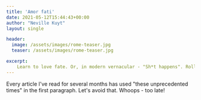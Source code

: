 ```yaml
---
title: 'Amor fati'
date: 2021-05-12T15:44:43+00:00
author: "Neville Kuyt"
layout: single

header:
  image: /assets/images/rome-teaser.jpg
  teaser: /assets/images/rome-teaser.jpg

excerpt:
    Learn to love fate. Or, in modern vernacular - "Sh*t happens". Rolling with the punches may be more important than avoiding them...
---
```


Every article I've read for several months has used "these unprecedented times" in the first paragraph. Let's avoid that. Whoops - too late!

